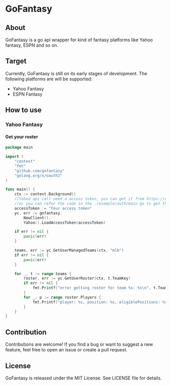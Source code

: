 # GoFantasy
## About
GoFantasy is a go api wrapper for kind of fantasy platforms like Yahoo fantasy, ESPN and so on. 

## Target
Currently, GoFantasy is still on its early stages of development. The following platforms are will be supported:

* Yahoo Fantasy
* ESPN Fantasy

## How to use 
### Yahoo Fantasy  
#### Get your roster

```go
package main

import (
	"context"
	"fmt"
	"github.com/gofantasy"
	"golang.org/x/oauth2"
)

func main() {
	ctx := context.Background()
	//Yahoo api call need a access token, you can get it from https://developer.yahoo.com/oauth2/guide/flows_authcode/
	//or you can refer the code in the ./example/auth/main.go to get the accessToken
	accessToken := "Your access token"
	yc, err := gofantasy.
		NewClient().
		Yahoo().LoadAccessToken(accessToken)

	if err != nil {
		panic(err)
	}

	teams, err := yc.GetUserManagedTeams(ctx, "mlb")
	if err != nil {
		panic(err)
	}

	for _, t := range teams {
		roster, err := yc.GetUserRoster(ctx, t.TeamKey)
		if err != nil {
			fmt.Printf("error getting roster for team %s: %s\n", t.TeamKey, err)
		}
		for _, p := range roster.Players {
			fmt.Printf("player: %s, position: %s, eligiblePositions: %s\n", p.Name.Full, p.DisplayPosition, p.EligiblePositions)
		}
	}
}
```

## Contribution

Contributions are welcome! If you find a bug or want to suggest a new feature, feel free to open an issue or create a pull request.

## License

GoFantasy is released under the MIT License. See LICENSE file for details.
